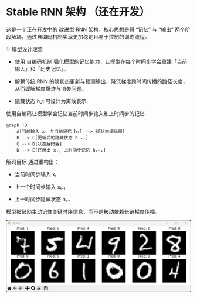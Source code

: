 # Stable RNN 架构 （还在开发）
这是一个正在开发中的 改进型 RNN 架构，核心思想是将 “记忆” 与 “输出” 两个阶段解耦，通过自编码机制实现更加稳定且易于控制的训练流程。

✨ 模型设计理念
* 使用 自编码机制 强化模型的记忆能力，让模型在每个时间步学会重建「当前输入」和「历史记忆」。

* 解耦传统 RNN 的隐状态更新与预测输出，降低梯度跨时间传播的路径长度，从而缓解梯度爆炸与消失问题。

* 隐藏状态 h_t 可设计为离散表示

使用自编码让模型学会记忆当前时间步输入和上时间步的记忆

```mermaid
graph TD
    A[当前输入 xₜ 与当前记忆 hₜ] --> B[状态编码器]
    B --> C[更新后的隐藏状态 hₜ₊₁]
    C --> D[状态解码器]
    D --> E[还原出 xₜ, 上时间步记忆 hₜ₋₁]
```

解码目标
通过重构出：

* 当前时间步输入 xₜ

* 上一个时间步输入 xₜ₋₁

* 上一时间步隐藏状态 hₜ₋₁

模型被鼓励主动记住关键时序信息，而不是被动依赖长链梯度传播。

![](./sc.png)

